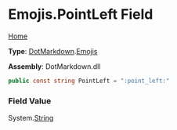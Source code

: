 # Emojis\.PointLeft Field

[Home](../../../README.md)

**Type**: [DotMarkdown](../../README.md)\.[Emojis](../README.md)

**Assembly**: DotMarkdown\.dll

```csharp
public const string PointLeft = ":point_left:"
```

### Field Value

System\.[String](https://docs.microsoft.com/en-us/dotnet/api/system.string)